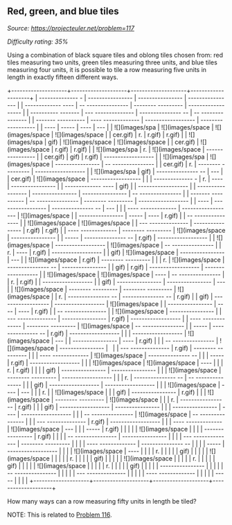 Red, green, and blue tiles
--------------------------

*Source: https://projecteuler.net/problem=117*


*Difficulty rating: 35%*

Using a combination of black square tiles and oblong tiles chosen from:
red tiles measuring two units, green tiles measuring three units, and
blue tiles measuring four units, it is possible to tile a row measuring
five units in length in exactly fifteen different ways.

+--------------------+--------------------+--------------------+--------------------+
|   -------------- - |   ---------------- |   ---------------- |   ---------------- |
| ------------- ---- | -- --------------- | -------- --------- | ------------------ |
| ---------- ------- | --- -------------- | --------------- -- | -- --------------- |
| ------- ---------- | ---- ------------- | ------------------ | ------------------ |
| ----               | -----              | ----               | ---                |
|   ![](images/spa   |   ![](images/space |   ![](images/space |   ![](images/space |
|   cer.gif)         | r.                 | r.gif)             | r.gif)             |
|   ![](images/spa   |   gif)             |   ![](images/space |   ![](images/space |
|   cer.gif)         |   ![](images/space | r.gif)             | r.gif)             |
|   ![](images/spa   | r.                 |   ![](images/space |   ---------------- |
|   cer.gif)         |   gif)             | r.gif)             | ------------------ |
|   ![](images/spa   |   ![](images/space |   ---------------- | -- --------------- |
|   cer.gif)         | r.                 | -------- --------- | ------------------ |
|   ![](images/spa   |   gif)             | --------------- -- | ---                |
|   cer.gif)         |   ![](images/space | ------------------ |                    |
|   -------------- - | r.                 | ----               |   ---------------- |
| ------------- ---- |   gif)             |                    | ------------------ |
| ---------- ------- |   ---------------- |   ---------------- | -- --------------- |
| ------- ---------- | -- --------------- | -------- --------- | ------------------ |
| ----               | --- -------------- | --------------- -- | ---                |
|                    | ---- ------------- | ------------------ |   ![](images/space |
|   ---------------- | -----              | ----               | r.gif)             |
| -- --------------- |                    |   ![](images/space |   ![](images/space |
| --- -------------- |   ---------------- | r.gif)             | r.gif)             |
| ---- ------------- | -------- --------- |   ![](images/space |   ---------------- |
| -----              | --------------- -- | r.gif)             | ------------------ |
|   ![](images/space | ------------------ |   ![](images/space | -- --------------- |
| r.                 | ----               | r.gif)             | ------------------ |
|   gif)             |   ![](images/space |   ---------------- | ---                |
|   ![](images/space | r.gif)             | -------- --------- |                    |
| r.                 |   ![](images/space | --------------- -- |   ---------------- |
|   gif)             | r.gif)             | ------------------ | ------------------ |
|   ![](images/space |   ![](images/space | ----               | -- --------------- |
| r.                 | r.gif)             |                    | ------------------ |
|   gif)             |   ---------------- |   ---------------- | ---                |
|   ![](images/space | -------- --------- | -------- --------- |   ![](images/space |
| r.                 | --------------- -- | --------------- -- | r.gif)             |
|   gif)             | ------------------ | ------------------ |   ![](images/space |
|   ---------------- | ----               | ----               | r.gif)             |
| -- --------------- |                    |   ![](images/space |   ---------------- |
| --- -------------- |   ---------------- | r.gif)             | ------------------ |
| ---- ------------- | -------- --------- |   ![](images/space | -- --------------- |
| -----              | --------------- -- | r.gif)             | ------------------ |
|                    | ------------------ |   ![](images/space | ---                |
|   ---------------- | ----               | r.gif)             |                    |
| -- --------------- |   ![](images/space |   ---------------- |                    |
| --- -------------- | r.gif)             | -------- --------- |                    |
| ---- ------------- |   ![](images/space | --------------- -- |                    |
| -----              | r.gif)             | ------------------ |                    |
|   ![](images/space |   ![](images/space | ----               |                    |
| r.                 | r.gif)             |                    |                    |
|   gif)             |   ---------------- |   ---------------- |                    |
|   ![](images/space | -------- --------- | ------------------ |                    |
| r.                 | --------------- -- | -- --------------- |                    |
|   gif)             | ------------------ | ------------------ |                    |
|   ![](images/space | ----               | ---                |                    |
| r.                 |                    |   ![](images/space |                    |
|   gif)             |   ---------------- | r.gif)             |                    |
|   ![](images/space | -------- --------- |   ![](images/space |                    |
| r.                 | --------------- -- | r.gif)             |                    |
|   gif)             | ------------------ |   ---------------- |                    |
|   ---------------- | ----               | ------------------ |                    |
| -- --------------- |   ![](images/space | -- --------------- |                    |
| --- -------------- | r.gif)             | ------------------ |                    |
| ---- ------------- |   ![](images/space | ---                |                    |
| -----              | r.gif)             |                    |                    |
|                    |   ![](images/space |                    |                    |
|   ---------------- | r.gif)             |                    |                    |
| -- --------------- |   ---------------- |                    |                    |
| --- -------------- | -------- --------- |                    |                    |
| ---- ------------- | --------------- -- |                    |                    |
| -----              | ------------------ |                    |                    |
|   ![](images/space | ----               |                    |                    |
| r.                 |                    |                    |                    |
|   gif)             |                    |                    |                    |
|   ![](images/space |                    |                    |                    |
| r.                 |                    |                    |                    |
|   gif)             |                    |                    |                    |
|   ![](images/space |                    |                    |                    |
| r.                 |                    |                    |                    |
|   gif)             |                    |                    |                    |
|   ![](images/space |                    |                    |                    |
| r.                 |                    |                    |                    |
|   gif)             |                    |                    |                    |
|   ---------------- |                    |                    |                    |
| -- --------------- |                    |                    |                    |
| --- -------------- |                    |                    |                    |
| ---- ------------- |                    |                    |                    |
| -----              |                    |                    |                    |
+--------------------+--------------------+--------------------+--------------------+

How many ways can a row measuring fifty units in length be tiled?

NOTE: This is related to [Problem 116](problem=116).
